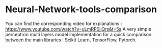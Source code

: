 # Neural-Network-tools-comparison
You can find the corresponding video for explanations : https://www.youtube.com/watch?v=uLmRP0jjQrs&t=5s
A very simple perceptron multi layers model implementation for a quick comparison between the main libraries : Scikit Learn, TensorFlow, Pytorch.
